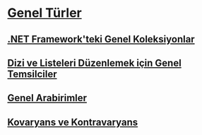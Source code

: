 # [Genel Türler](index.md)
## [.NET Framework'teki Genel Koleksiyonlar](collections.md)
## [Dizi ve Listeleri Düzenlemek için Genel Temsilciler](delegates-for-manipulating-arrays-and-lists.md)
## [Genel Arabirimler](interfaces.md)
## [Kovaryans ve Kontravaryans](covariance-and-contravariance.md)
